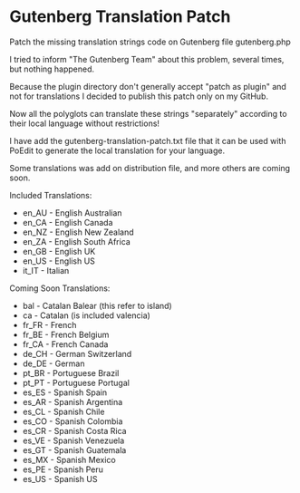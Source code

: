 # Gutenberg Translation Patch

Patch the missing translation strings code on Gutenberg file gutenberg.php

I tried to inform "The Gutenberg Team" about this problem, several times, but nothing happened.

Because the plugin directory don't generally accept "patch as plugin" and not for translations I decided to publish this patch only on my GitHub.

Now all the polyglots can translate these strings "separately" according to their local language without restrictions!

I have add the gutenberg-translation-patch.txt file that it can be used with PoEdit to generate the local translation for your language.

Some translations was add on distribution file, and more others are coming soon.

Included Translations:

- en_AU - English Australian
- en_CA - English Canada
- en_NZ - English New Zealand
- en_ZA - English South Africa
- en_GB - English UK
- en_US - English US
- it_IT - Italian

Coming Soon Translations:

- bal   - Catalan Balear (this refer to island)
- ca    - Catalan (is included valencia)
- fr_FR - French
- fr_BE - French Belgium
- fr_CA - French Canada
- de_CH - German Switzerland
- de_DE - German
- pt_BR - Portuguese Brazil
- pt_PT - Portuguese Portugal
- es_ES - Spanish Spain
- es_AR - Spanish Argentina
- es_CL - Spanish Chile
- es_CO - Spanish Colombia
- es_CR - Spanish Costa Rica
- es_VE - Spanish Venezuela
- es_GT - Spanish Guatemala
- es_MX - Spanish Mexico
- es_PE - Spanish Peru
- es_US - Spanish US

